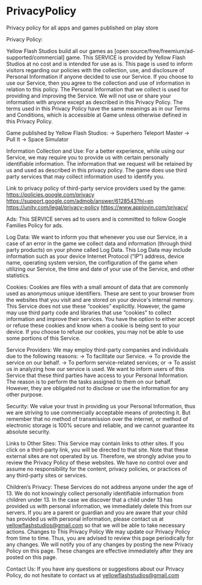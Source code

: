 # PrivacyPolicy
Privacy policy for all apps and games published on play store

Privacy Policy: 

Yellow Flash Studios build all our games as [open source/free/freemium/ad-supported/commercial] game. This SERVICE is provided by Yellow Flash Studios at no cost and is intended for use as is.
This page is used to inform visitors regarding our policies with the collection, use, and disclosure of Personal Information if anyone decided to use our Service.
If you choose to use our Service, then you agree to the collection and use of information in relation to this policy. The Personal Information that we collect is used for providing and improving the Service. We will not use or share your information with anyone except as described in this Privacy Policy.
The terms used in this Privacy Policy have the same meanings as in our Terms and Conditions, which is accessible at Game unless otherwise defined in this Privacy Policy.

Game published by Yellow Flash Studios:
-> Superhero Teleport Master
-> Pull It
-> Space Simulator

Information Collection and Use:
For a better experience, while using our Service, we may require you to provide us with certain personally identifiable information. The information that we request will be retained by us and used as described in this privacy policy.
The game does use third party services that may collect information used to identify you.

Link to privacy policy of third-party service providers used by the game:
https://policies.google.com/privacy
https://support.google.com/admob/answer/6128543?hl=en
https://unity.com/legal/privacy-policy
https://www.applovin.com/privacy/

Ads:
This SERVICE serves ad to users and is committed to follow Google Families Policy for ads.

Log Data:
We want to inform you that whenever you use our Service, in a case of an error in the game we collect data and information (through third party products) on your phone called Log Data. This Log Data may include information such as your device Internet Protocol (“IP”) address, device name, operating system version, the configuration of the game when utilizing our Service, the time and date of your use of the Service, and other statistics.

Cookies:
Cookies are files with a small amount of data that are commonly used as anonymous unique identifiers. These are sent to your browser from the websites that you visit and are stored on your device's internal memory.
This Service does not use these “cookies” explicitly. However, the game may use third party code and libraries that use “cookies” to collect information and improve their services. You have the option to either accept or refuse these cookies and know when a cookie is being sent to your device. If you choose to refuse our cookies, you may not be able to use some portions of this Service.

Service Providers:
We may employ third-party companies and individuals due to the following reasons:
-> To facilitate our Service.
-> To provide the service on our behalf.
-> To perform service-related services; or
-> To assist us in analyzing how our service is used.
We want to inform users of this Service that these third parties have access to your Personal Information. The reason is to perform the tasks assigned to them on our behalf. However, they are obligated not to disclose or use the information for any other purpose.

Security:
We value your trust in providing us your Personal Information, thus we are striving to use commercially acceptable means of protecting it. But remember that no method of transmission over the internet, or method of electronic storage is 100% secure and reliable, and we cannot guarantee its absolute security.

Links to Other Sites:
This Service may contain links to other sites. If you click on a third-party link, you will be directed to that site. Note that these external sites are not operated by us. Therefore, we strongly advise you to review the Privacy Policy of these websites. We have no control over and assume no responsibility for the content, privacy policies, or practices of any third-party sites or services.

Children’s Privacy:
These Services do not address anyone under the age of 13. We do not knowingly collect personally identifiable information from children under 13. In the case we discover that a child under 13 has provided us with personal information, we immediately delete this from our servers. If you are a parent or guardian and you are aware that your child has provided us with personal information, please contact us at yellowflashstudios@gmail.com so that we will be able to take necessary actions.
Changes to This Privacy Policy
We may update our Privacy Policy from time to time. Thus, you are advised to review this page periodically for any changes. We will notify you of any changes by posting the new Privacy Policy on this page. These changes are effective immediately after they are posted on this page.

Contact Us:
If you have any questions or suggestions about our Privacy Policy, do not hesitate to contact us at yellowflashstudios@gmail.com
